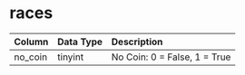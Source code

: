 # races

| Column | Data Type | Description |
| :--- | :--- | :--- |
| no_coin | tinyint | No Coin: 0 = False, 1 = True |

